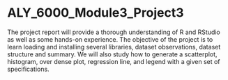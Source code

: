 # ALY_6000_Module3_Project3
The project report will provide a thorough understanding of R and RStudio as well as some hands-on experience. The objective of the project is to learn loading and installing several libraries, dataset observations, dataset structure and summary.
We will also study how to generate a scatterplot, histogram, over dense plot, regression line, and legend with a given set of specifications.
